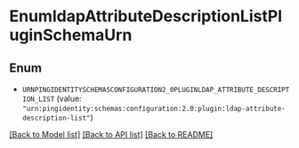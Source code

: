 # EnumldapAttributeDescriptionListPluginSchemaUrn

## Enum


* `URNPINGIDENTITYSCHEMASCONFIGURATION2_0PLUGINLDAP_ATTRIBUTE_DESCRIPTION_LIST` (value: `"urn:pingidentity:schemas:configuration:2.0:plugin:ldap-attribute-description-list"`)


[[Back to Model list]](../README.md#documentation-for-models) [[Back to API list]](../README.md#documentation-for-api-endpoints) [[Back to README]](../README.md)


